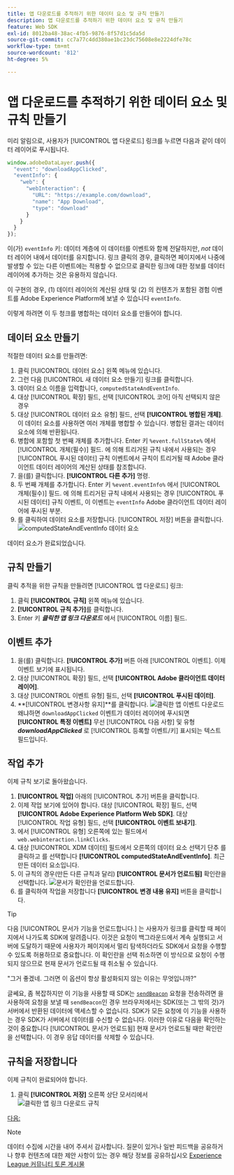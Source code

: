 ```yaml
---
title: 앱 다운로드를 추적하기 위한 데이터 요소 및 규칙 만들기
description: 앱 다운로드를 추적하기 위한 데이터 요소 및 규칙 만들기
feature: Web SDK
exl-id: 8012ba48-38ac-4fb5-9876-8f57d1c5da5d
source-git-commit: cc7a77c4dd380ae1bc23dc75608e8e2224dfe78c
workflow-type: tm+mt
source-wordcount: '812'
ht-degree: 5%

---
```


# 앱 다운로드를 추적하기 위한 데이터 요소 및 규칙 만들기

미리 알림으로, 사용자가 [!UICONTROL 앱 다운로드] 링크를 누르면 다음과 같이 데이터 레이어로 푸시됩니다.

```js
window.adobeDataLayer.push({
  "event": "downloadAppClicked",
  "eventInfo": {
    "web": {
      "webInteraction": {
        "URL": "https://example.com/download",
        "name": "App Download",
        "type": "download"
      }
    }
  }
});
```

이(가) `eventInfo` 키: 데이터 계층에 이 데이터를 이벤트와 함께 전달하지만, _not_ 데이터 레이어 내에서 데이터를 유지합니다. 링크 클릭의 경우, 클릭하면 페이지에서 나중에 발생할 수 있는 다른 이벤트에는 적용할 수 없으므로 클릭한 링크에 대한 정보를 데이터 레이어에 추가하는 것은 유용하지 않습니다.

이 구현의 경우, (1) 데이터 레이어의 계산된 상태 및 (2) 의 컨텐츠가 포함된 경험 이벤트를 Adobe Experience Platform에 보낼 수 있습니다 `eventInfo`.

이렇게 하려면 이 두 청크를 병합하는 데이터 요소를 만들어야 합니다.

## 데이터 요소 만들기

적절한 데이터 요소를 만들려면:

1. 클릭 [!UICONTROL 데이터 요소] 왼쪽 메뉴에 있습니다.
1. 그런 다음 [!UICONTROL 새 데이터 요소 만들기] 링크를 클릭합니다.
1. 데이터 요소 이름을 입력합니다, `computedStateAndEventInfo`.
1. 대상 [!UICONTROL 확장] 필드, 선택 [!UICONTROL 코어] 아직 선택되지 않은 경우
1. 대상 [!UICONTROL 데이터 요소 유형] 필드, 선택 **[!UICONTROL 병합된 개체]**. 이 데이터 요소를 사용하면 여러 개체를 병합할 수 있습니다. 병합된 결과는 데이터 요소에 의해 반환됩니다.
1. 병합에 포함할 첫 번째 개체를 추가합니다. Enter 키 `%event.fullState%` 에서 [!UICONTROL 개체(필수)] 필드. 에 의해 트리거된 규칙 내에서 사용되는 경우 [!UICONTROL 푸시된 데이터] 규칙 이벤트에서 규칙이 트리거될 때 Adobe 클라이언트 데이터 레이어의 계산된 상태를 참조합니다.
1. 을(를) 클릭합니다.  **[!UICONTROL 다른 추가]** 명령.
1. 두 번째 개체를 추가합니다. Enter 키 `%event.eventInfo%` 에서 [!UICONTROL 개체(필수)] 필드. 에 의해 트리거된 규칙 내에서 사용되는 경우 [!UICONTROL 푸시된 데이터] 규칙 이벤트, 이 이벤트는 `eventInfo` Adobe 클라이언트 데이터 레이어에 푸시된 부분.
1. 를 클릭하여 데이터 요소를 저장합니다. [!UICONTROL 저장] 버튼을 클릭합니다.
   ![computedStateAndEventInfo 데이터 요소](../assets/computed-state-and-event-info-data-element.png)

데이터 요소가 완료되었습니다.

## 규칙 만들기

클릭 추적을 위한 규칙을 만들려면 [!UICONTROL 앱 다운로드] 링크:

1. 클릭 **[!UICONTROL 규칙]** 왼쪽 메뉴에 있습니다.
1. **[!UICONTROL 규칙 추가]**&#x200B;를 클릭합니다.
1. Enter 키 **_클릭한 앱 링크 다운로드_** 에서 [!UICONTROL 이름] 필드.

## 이벤트 추가

1. 을(를) 클릭합니다. **[!UICONTROL 추가]** 버튼 아래 [!UICONTROL 이벤트]. 이제 이벤트 보기에 표시됩니다.
1. 대상 [!UICONTROL 확장] 필드, 선택 **[!UICONTROL Adobe 클라이언트 데이터 레이어]**.
1. 대상 [!UICONTROL 이벤트 유형] 필드, 선택 **[!UICONTROL 푸시된 데이터]**.
1. **[!UICONTROL 변경사항 유지]**를 클릭합니다.
   ![클릭한 앱 이벤트 다운로드](../assets/download-app-clicked-event.png)
왜냐하면 `downloadAppClicked` 이벤트가 데이터 레이어에 푸시되면 **[!UICONTROL 특정 이벤트]** 무선 [!UICONTROL 다음 사항] 및 유형 **_downloadAppClicked_** 로 [!UICONTROL 등록할 이벤트/키]  표시되는 텍스트 필드입니다.

## 작업 추가

이제 규칙 보기로 돌아왔습니다.

1. **[!UICONTROL 작업]** 아래의 [!UICONTROL 추가] 버튼을 클릭합니다.
1. 이제 작업 보기에 있어야 합니다. 대상 [!UICONTROL 확장] 필드, 선택 **[!UICONTROL Adobe Experience Platform Web SDK]**. 대상 [!UICONTROL 작업 유형] 필드, 선택 **[!UICONTROL 이벤트 보내기]**.
1. 에서 [!UICONTROL 유형] 오른쪽에 있는 필드에서 `web.webinteraction.linkClicks`.
1. 대상 [!UICONTROL XDM 데이터] 필드에서 오른쪽의 데이터 요소 선택기 단추 를 클릭하고 를 선택합니다 **[!UICONTROL computedStateAndEventInfo]**. 최근 만든 데이터 요소입니다.
1. 이 규칙의 경우(만든 다른 규칙과 달리) **[!UICONTROL 문서가 언로드됨]** 확인란을 선택합니다.
   ![문서가 확인란을 언로드합니다.](../assets/document-will-unload.png)
1. 를 클릭하여 작업을 저장합니다 **[!UICONTROL 변경 내용 유지]** 버튼을 클릭합니다.

>[!TIP]
>
>다음 [!UICONTROL 문서가 기능을 언로드합니다.] 는 사용자가 링크를 클릭할 때 페이지에서 나가도록 SDK에 알려줍니다. 이것은 요청이 백그라운드에서 계속 실행되고 서버에 도달하기 때문에 사용자가 페이지에서 멀리 탐색하더라도 SDK에서 요청을 수행할 수 있도록 허용하므로 중요합니다. 이 확인란을 선택 취소하면 이 방식으로 요청이 수행되지 않으므로 현재 문서가 언로드될 때 취소될 수 있습니다.
>
>&quot;그거 좋겠네. 그러면 이 옵션이 항상 활성화되지 않는 이유는 무엇입니까?&quot;
>
>글쎄요, 좀 복잡하지만 이 기능을 사용할 때 SDK는 [`sendBeacon`](https://developer.mozilla.org/ko-KR/docs/Web/API/Navigator/sendBeacon) 요청을 전송하려면 을 사용하여 요청을 보낼 때 `sendBeacon`인 경우 브라우저에서는 SDK(또는 그 밖의 것)가 서버에서 반환된 데이터에 액세스할 수 없습니다. SDK가 모든 요청에 이 기능을 사용하는 경우 SDK가 서버에서 데이터를 수신할 수 없습니다. 이러한 이유로 다음을 확인하는 것이 중요합니다 [!UICONTROL 문서가 언로드됨] 현재 문서가 언로드될 때만 확인란을 선택합니다. 이 경우 응답 데이터를 삭제할 수 있습니다.

## 규칙을 저장합니다

이제 규칙이 완료되어야 합니다.

1. 클릭 **[!UICONTROL 저장]** 오른쪽 상단 모서리에서
   ![클릭한 앱 링크 다운로드 규칙](../assets/download-app-link-clicked-rule.png)

[다음: ](publish-the-library.md)

>[!NOTE]
>
>데이터 수집에 시간을 내어 주셔서 감사합니다. 질문이 있거나 일반 피드백을 공유하거나 향후 컨텐츠에 대한 제안 사항이 있는 경우 해당 정보를 공유하십시오 [Experience League 커뮤니티 토론 게시물](https://experienceleaguecommunities.adobe.com/t5/adobe-experience-platform-launch/tutorial-discussion-use-adobe-experience-platform-data/m-p/543877)